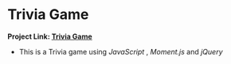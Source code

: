 # Trivia Game

**Project Link:
[Trivia Game](https://dragon-stark.github.io/TriviaGame/)**

- This is a Trivia game using _JavaScript_ , _Moment.js_ and _jQuery_
